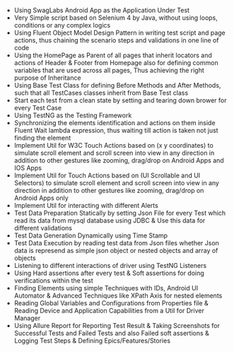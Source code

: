 - Using SwagLabs Android App as the Application Under Test
- Very Simple script based on Selenium 4 by Java, without using loops, conditions or any complex logics
- Using Fluent Object Model Design Pattern in writing test script and page actions, thus chaining the scenario steps and validations in one line of code
- Using the HomePage as Parent of all pages that inherit locators and actions of Header & Footer from Homepage also for defining common variables that are used across all pages, Thus achieving the right purpose of Inheritance
- Using Base Test Class for defining Before Methods and After Methods, such that all TestCases classes inherit from Base Test class
- Start each test from a clean state by setting and tearing down brower for every Test Case
- Using TestNG as the Testing Framework
- Synchronizing the elements identification and actions on them inside Fluent Wait lambda expression, thus waiting till action is taken not just finding the element
- Implement Util for W3C Touch Actions based on (x y coordinates) to simulate scroll element and scroll screen into view in any direction in addition to other gestures like zooming, drag/drop on Android Apps and IOS Apps
- Implement Util for Touch Actions based on (UI Scrollable and UI Selectors) to simulate scroll element and scroll screen into view in any direction in addition to other gestures like zooming, drag/drop on Android Apps only
- Implement Util for interacting with different Alerts
- Test Data Preparation Statically by setting Json File for every Test which read its data from mysql database using JDBC & Use this data for different validations
- Test Data Generation Dynamically using Time Stamp
- Test Data Execution by reading test data from Json files whether Json data is represend as simple json object or nested objects and array of objects
- Listening to different interactions of driver using TestNG Listeners
- Using Hard assertions after every test & Soft assertions for doing verifications within the test
- Finding Elements using simple Techniques with IDs, Android UI Automator & Advanced Techniques like XPath Axis for nested elements
- Reading Global Variables and Configurations from Properties file & Reading Device and Application Capabilities from a Util for Driver Manager
- Using Allure Report for Reporting Test Result & Taking Screenshots for Successful Tests and Failed Tests and also Failed soft assertions & Logging Test Steps & Defining Epics/Features/Stories
